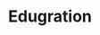 ---
pid: MP97
title: Edugration
location_transcription: Clark Park
zipcode: 
outside_phl: 
neighborhood: 
age: '24'
age_range: 20-29
instagram: 
image_file_name: MP_97.jpg
proposal_transcription: |-
  Educate & Migrate
  Learn Read Explore Critique Praise Together
topic: Education
topic_summary: '0'
type: Space,Book
keywords_other: 
credit: Shruti Sheshadri
image_labels: |-
  Books
  Seating space
twitter: 
facebook: 
permalink: "/monuments/mp97/"
layout: item-page
---